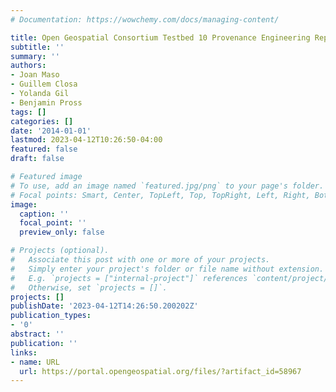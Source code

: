 ```yaml
---
# Documentation: https://wowchemy.com/docs/managing-content/

title: Open Geospatial Consortium Testbed 10 Provenance Engineering Report
subtitle: ''
summary: ''
authors:
- Joan Maso
- Guillem Closa
- Yolanda Gil
- Benjamin Pross
tags: []
categories: []
date: '2014-01-01'
lastmod: 2023-04-12T10:26:50-04:00
featured: false
draft: false

# Featured image
# To use, add an image named `featured.jpg/png` to your page's folder.
# Focal points: Smart, Center, TopLeft, Top, TopRight, Left, Right, BottomLeft, Bottom, BottomRight.
image:
  caption: ''
  focal_point: ''
  preview_only: false

# Projects (optional).
#   Associate this post with one or more of your projects.
#   Simply enter your project's folder or file name without extension.
#   E.g. `projects = ["internal-project"]` references `content/project/deep-learning/index.md`.
#   Otherwise, set `projects = []`.
projects: []
publishDate: '2023-04-12T14:26:50.200202Z'
publication_types:
- '0'
abstract: ''
publication: ''
links:
- name: URL
  url: https://portal.opengeospatial.org/files/?artifact_id=58967
---
```

